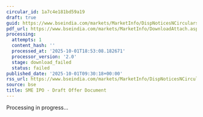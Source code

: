 ```yaml
---
circular_id: 1a7c4e181bd59a19
draft: true
guid: https://www.bseindia.com/markets/MarketInfo/DispNoticesNCirculars.aspx?Noticeid={2696BD2F-A6A4-4F3F-A144-C424B34B7AA6}&noticeno=20251001-20&dt=10/01/2025&icount=20&totcount=83&flag=0
pdf_url: https://www.bseindia.com/markets/MarketInfo/DownloadAttach.aspx?id=20251001-20&attachedId=
processing:
  attempts: 1
  content_hash: ''
  processed_at: '2025-10-01T18:53:08.182671'
  processor_version: '2.0'
  stage: download_failed
  status: failed
published_date: '2025-10-01T09:30:18+00:00'
rss_url: https://www.bseindia.com/markets/MarketInfo/DispNoticesNCirculars.aspx?Noticeid={2696BD2F-A6A4-4F3F-A144-C424B34B7AA6}&noticeno=20251001-20&dt=10/01/2025&icount=20&totcount=83&flag=0
source: bse
title: SME IPO - Draft Offer Document
---
```


Processing in progress...
